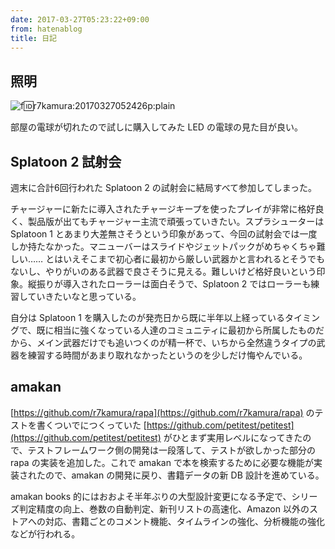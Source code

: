 ```yaml
---
date: 2017-03-27T05:23:22+09:00
from: hatenablog
title: 日記
---
```

## 照明

![f:id:r7kamura:20170327052426p:plain](https://cdn-ak.f.st-hatena.com/images/fotolife/r/r7kamura/20170327/20170327052426.png "f:id:r7kamura:20170327052426p:plain")

部屋の電球が切れたので試しに購入してみた LED の電球の見た目が良い。

## Splatoon 2 試射会

週末に合計6回行われた Splatoon 2 の試射会に結局すべて参加してしまった。

チャージャーに新たに導入されたチャージキープを使ったプレイが非常に格好良く、製品版が出てもチャージャー主流で頑張っていきたい。スプラシューターは Splatoon 1 とあまり大差無さそうという印象があって、今回の試射会では一度しか持たなかった。マニューバーはスライドやジェットパックがめちゃくちゃ難しい…… とはいえそこまで初心者に最初から厳しい武器かと言われるとそうでもないし、やりがいのある武器で良さそうに見える。難しいけど格好良いという印象。縦振りが導入されたローラーは面白そうで、Splatoon 2 ではローラーも練習していきたいなと思っている。

自分は Splatoon 1 を購入したのが発売日から既に半年以上経っているタイミングで、既に相当に強くなっている人達のコミュニティに最初から所属したものだから、メイン武器だけでも追いつくのが精一杯で、いちから全然違うタイプの武器を練習する時間があまり取れなかったというのを少しだけ悔やんでいる。

## amakan

[https://github.com/r7kamura/rapa](https://github.com/r7kamura/rapa) のテストを書くついでにつくっていた [https://github.com/petitest/petitest](https://github.com/petitest/petitest) がひとまず実用レベルになってきたので、テストフレームワーク側の開発は一段落して、テストが欲しかった部分の rapa の実装を追加した。これで amakan で本を検索するために必要な機能が実装されたので、amakan の開発に戻り、書籍データの新 DB 設計を進めている。

amakan books 的にはおおよそ半年ぶりの大型設計変更になる予定で、シリーズ判定精度の向上、巻数の自動判定、新刊リストの高速化、Amazon 以外のストアへの対応、書籍ごとのコメント機能、タイムラインの強化、分析機能の強化などが行われる。

